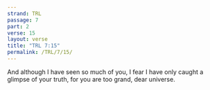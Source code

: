 ```yaml
---
strand: TRL
passage: 7
part: 2
verse: 15
layout: verse
title: "TRL 7:15"
permalink: /TRL/7/15/
---
```

And although I have seen so much of you, I fear I have only caught a glimpse of your truth, for you are too grand, dear universe.
